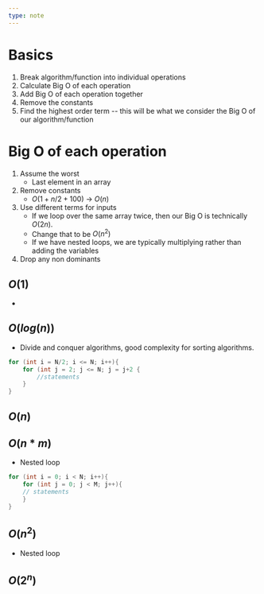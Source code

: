 ```yaml
---
type: note
---
```

# Basics
1. Break algorithm/function into individual operations
2. Calculate Big O of each operation
3. Add Big O of each operation together
4. Remove the constants
5. Find the highest order term -- this will be what we consider the Big O of our algorithm/function


# Big O of each operation
1. Assume the worst 
	- Last element in an array
2. Remove constants
	- $O(1+n/2+100)$ -> $O(n)$
3. Use different terms for inputs
	- If we loop over the same array twice, then our Big O is technically $O(2n)$. 
	- Change that to be $O(n^2)$
	- If we have nested loops, we are typically multiplying rather than adding the variables
4. Drop any non dominants
## $O(1)$
- 
## $O(log(n))$
- Divide and conquer algorithms, good complexity for sorting algorithms.
```cpp
for (int i = N/2; i <= N; i++){
	for (int j = 2; j <= N; j = j+2 {
		//statements
	}
}
```
## $O(n)$
## $O(n*m)$
- Nested loop
```cpp
for (int i = 0; i < N; i++){
	for (int j = 0; j < M; j++){
	// statements
	}
}
```
## $O(n^2)$
- Nested loop
## $O(2^n)$